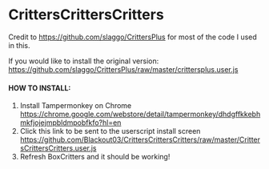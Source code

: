# CrittersCrittersCritters
Credit to https://github.com/slaggo/CrittersPlus for most of the code I used in this.

If you would like to install the original version: https://github.com/slaggo/CrittersPlus/raw/master/crittersplus.user.js



#### HOW TO INSTALL:
1) Install Tampermonkey on Chrome
https://chrome.google.com/webstore/detail/tampermonkey/dhdgffkkebhmkfjojejmpbldmpobfkfo?hl=en
2) Click this link to be sent to the userscript install screen
https://github.com/Blackout03/CrittersCrittersCritters/raw/master/CrittersCrittersCritters.user.js
3) Refresh BoxCritters and it should be working!
